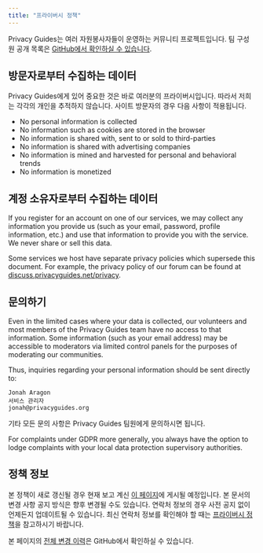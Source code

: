 ```yaml
---
title: "프라이버시 정책"
---
```


Privacy Guides는 여러 자원봉사자들이 운영하는 커뮤니티 프로젝트입니다. 팀 구성원 공개 목록은 [GitHub에서 확인하실 수 있습니다](https://github.com/orgs/privacyguides/people).

## 방문자로부터 수집하는 데이터

Privacy Guides에게 있어 중요한 것은 바로 여러분의 프라이버시입니다. 따라서 저희는 각각의 개인을 추적하지 않습니다. 사이트 방문자의 경우 다음 사항이 적용됩니다.

- No personal information is collected
- No information such as cookies are stored in the browser
- No information is shared with, sent to or sold to third-parties
- No information is shared with advertising companies
- No information is mined and harvested for personal and behavioral trends
- No information is monetized

## 계정 소유자로부터 수집하는 데이터

If you register for an account on one of our services, we may collect any information you provide us (such as your email, password, profile information, etc.) and use that information to provide you with the service. We never share or sell this data.

Some services we host have separate privacy policies which supersede this document. For example, the privacy policy of our forum can be found at [discuss.privacyguides.net/privacy](https://discuss.privacyguides.net/privacy).

## 문의하기

Even in the limited cases where your data is collected, our volunteers and most members of the Privacy Guides team have no access to that information. Some information (such as your email address) may be accessible to moderators via limited control panels for the purposes of moderating our communities.

Thus, inquiries regarding your personal information should be sent directly to:

```text
Jonah Aragon
서비스 관리자
jonah@privacyguides.org
```

기타 모든 문의 사항은 Privacy Guides 팀원에게 문의하시면 됩니다.

For complaints under GDPR more generally, you always have the option to lodge complaints with your local data protection supervisory authorities.

## 정책 정보

본 정책이 새로 갱신될 경우 현재 보고 계신 [이 페이지](privacy-policy.md)에 게시될 예정입니다. 본 문서의 변경 사항 공지 방식은 향후 변경될 수도 있습니다. 연락처 정보의 경우 사전 공지 없이 언제든지 업데이트될 수 있습니다. 최신 연락처 정보를 확인해야 할 때는 [프라이버시 정책](privacy-policy.md)을 참고하시기 바랍니다.

본 페이지의 [전체 변경 이력](https://github.com/privacyguides/privacyguides.org/commits/main/docs/about/privacy-policy.md)은 GitHub에서 확인하실 수 있습니다.
